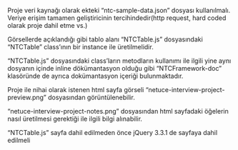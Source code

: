 Proje veri kaynağı olarak ekteki “ntc-sample-data.json” dosyası kullanılmalı. Veriye erişim tamamen geliştiricinin tercihindedir(http request, hard coded olarak proje dahil etme vs.)

Görsellerde açıklandığı gibi tablo alanı “NTCTable.js” dosyasındaki “NTCTable” class’ının bir instance ile üretilmelidir.

“NTCTable.js” dosyasındaki class’ların metodların kullanımı ile ilgili yine aynı dosyanın içinde inline dökümantasyon olduğu gibi “NTCFramework-doc” klasöründe de ayrıca dokümantasyon içeriği bulunmaktadır.

Proje ile nihai olarak istenen html sayfa görseli “netuce-interview-project-preview.png” dosyasından görüntülenebilir.

“netuce-interview-project-notes.png” dosyasından html sayfadaki öğelerin nasıl üretilmesi gerektiği ile ilgili bilgi alınabilir.

“NTCTable.js” sayfa dahil edilmeden önce jQuery 3.3.1 de sayfaya dahil edilmeli
